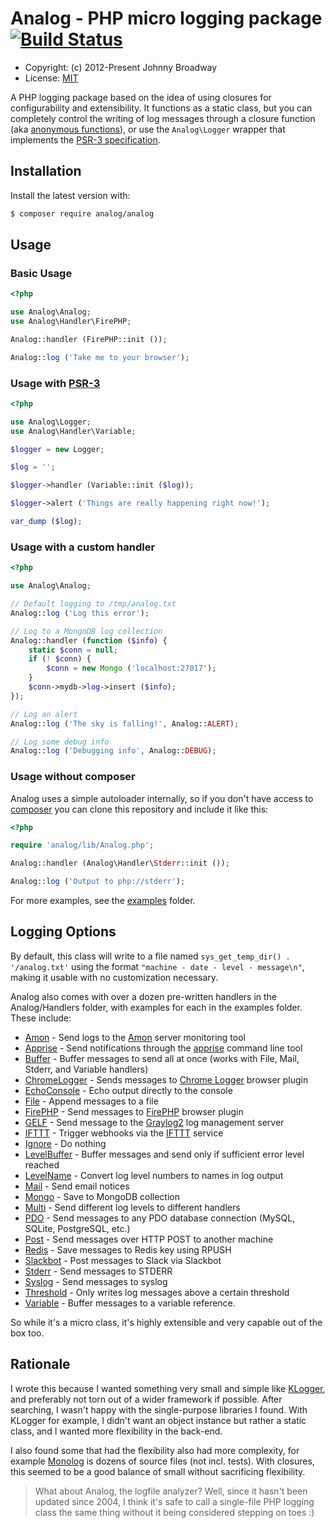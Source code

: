 # Analog - PHP micro logging package [![Build Status](https://travis-ci.org/jbroadway/analog.svg?branch=master)](https://travis-ci.org/jbroadway/analog)

* Copyright: (c) 2012-Present Johnny Broadway
* License: [MIT](http://www.opensource.org/licenses/mit-license.php)

<!-- a href='http://www.pledgie.com/campaigns/16595'><img alt='Click here to lend your support to: Analog and make a donation at www.pledgie.com !' src='http://www.pledgie.com/campaigns/16595.png?skin_name=chrome' border='0' /></a -->

A PHP logging package based on the idea of using closures
for configurability and extensibility. It functions as a static class, but you can
completely control the writing of log messages through a closure function
(aka [anonymous functions](http://ca3.php.net/manual/en/functions.anonymous.php)),
or use the `Analog\Logger` wrapper that implements the
[PSR-3 specification](https://www.php-fig.org/psr/psr-3/).

## Installation

Install the latest version with:

```bash
$ composer require analog/analog
```

## Usage

### Basic Usage

```php
<?php

use Analog\Analog;
use Analog\Handler\FirePHP;

Analog::handler (FirePHP::init ());

Analog::log ('Take me to your browser');
```

### Usage with [PSR-3](https://www.php-fig.org/psr/psr-3/)

```php
<?php

use Analog\Logger;
use Analog\Handler\Variable;

$logger = new Logger;

$log = '';

$logger->handler (Variable::init ($log));

$logger->alert ('Things are really happening right now!');

var_dump ($log);
```

### Usage with a custom handler

```php
<?php

use Analog\Analog;

// Default logging to /tmp/analog.txt
Analog::log ('Log this error');

// Log to a MongoDB log collection
Analog::handler (function ($info) {
	static $conn = null;
	if (! $conn) {
		$conn = new Mongo ('localhost:27017');
	}
	$conn->mydb->log->insert ($info);
});

// Log an alert
Analog::log ('The sky is falling!', Analog::ALERT);

// Log some debug info
Analog::log ('Debugging info', Analog::DEBUG);
```

### Usage without composer

Analog uses a simple autoloader internally, so if you don't have access to [composer](https://getcomposer.org/) you can clone this repository and include it like this:

```php
<?php

require 'analog/lib/Analog.php';

Analog::handler (Analog\Handler\Stderr::init ());

Analog::log ('Output to php://stderr');
```

For more examples, see the [examples](https://github.com/jbroadway/analog/tree/master/examples) folder.

## Logging Options

By default, this class will write to a file named `sys_get_temp_dir() . '/analog.txt'`
using the format `"machine - date - level - message\n"`, making it usable with no
customization necessary.

Analog also comes with over a dozen pre-written handlers in the Analog/Handlers folder,
with examples for each in the examples folder. These include:

* [Amon](https://github.com/jbroadway/analog/blob/master/examples/amon.php) - Send logs to the [Amon](http://amon.cx/) server monitoring tool
* [Apprise](https://github.com/jbroadway/analog/blob/master/examples/apprise.php) - Send notifications through the [apprise](https://github.com/caronc/apprise) command line tool
* [Buffer](https://github.com/jbroadway/analog/blob/master/examples/buffer.php) - Buffer messages to send all at once (works with File, Mail, Stderr, and Variable handlers)
* [ChromeLogger](https://github.com/jbroadway/analog/blob/master/examples/chromelogger.php) - Sends messages to [Chrome Logger](http://craig.is/writing/chrome-logger) browser plugin
* [EchoConsole](https://github.com/jbroadway/analog/blob/master/examples/echoconsole.php) - Echo output directly to the console
* [File](https://github.com/jbroadway/analog/blob/master/examples/file.php) - Append messages to a file
* [FirePHP](https://github.com/jbroadway/analog/blob/master/examples/firephp.php) - Send messages to [FirePHP](http://www.firephp.org/) browser plugin
* [GELF](https://github.com/jbroadway/analog/blob/master/examples/gelf.php) - Send message to the [Graylog2](http://www.graylog2.org/) log management server
* [IFTTT](https://github.com/jbroadway/analog/blob/master/examples/ifttt.php) - Trigger webhooks via the [IFTTT](https://ifttt.com/) service
* [Ignore](https://github.com/jbroadway/analog/blob/master/examples/ignore.php) - Do nothing
* [LevelBuffer](https://github.com/jbroadway/analog/blob/master/examples/levelbuffer.php) - Buffer messages and send only if sufficient error level reached
* [LevelName](https://github.com/jbroadway/analog/blob/master/examples/levelname.php) - Convert log level numbers to names in log output
* [Mail](https://github.com/jbroadway/analog/blob/master/examples/mail.php) - Send email notices
* [Mongo](https://github.com/jbroadway/analog/blob/master/examples/mongo.php) - Save to MongoDB collection
* [Multi](https://github.com/jbroadway/analog/blob/master/examples/multi.php) - Send different log levels to different handlers
* [PDO](https://github.com/jbroadway/analog/blob/master/examples/pdo.php) - Send messages to any PDO database connection (MySQL, SQLite, PostgreSQL, etc.)
* [Post](https://github.com/jbroadway/analog/blob/master/examples/post.php) - Send messages over HTTP POST to another machine
* [Redis](https://github.com/jbroadway/analog/blob/master/examples/redis.php) - Save messages to Redis key using RPUSH
* [Slackbot](https://github.com/jbroadway/analog/blob/master/examples/slackbot.php) - Post messages to Slack via Slackbot
* [Stderr](https://github.com/jbroadway/analog/blob/master/examples/stderr.php) - Send messages to STDERR
* [Syslog](https://github.com/jbroadway/analog/blob/master/examples/syslog.php) - Send messages to syslog
* [Threshold](https://github.com/jbroadway/analog/blob/master/examples/threshold.php) - Only writes log messages above a certain threshold
* [Variable](https://github.com/jbroadway/analog/blob/master/examples/variable.php) - Buffer messages to a variable reference.

So while it's a micro class, it's highly extensible and very capable out of the box too.

## Rationale

I wrote this because I wanted something very small and simple like
[KLogger](https://github.com/katzgrau/KLogger), and preferably not torn out
of a wider framework if possible. After searching, I wasn't happy with the
single-purpose libraries I found. With KLogger for example, I didn't want an
object instance but rather a static class, and I wanted more flexibility in
the back-end.

I also found some that had the flexibility also had more complexity, for example
[Monolog](https://github.com/Seldaek/monolog) is dozens of source files (not incl. tests).
With closures, this seemed to be a good balance of small without sacrificing
flexibility.

> What about Analog, the logfile analyzer? Well, since it hasn't been updated
> since 2004, I think it's safe to call a single-file PHP logging class the
> same thing without it being considered stepping on toes :)
